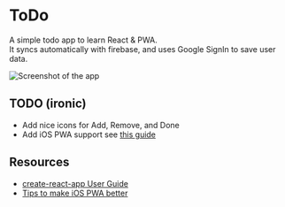 # ToDo
A simple todo app to learn React & PWA.  
It syncs automatically with firebase, and uses Google SignIn to save user data.

![Screenshot of the app](https://i.imgur.com/WQLVXiX.png)

## TODO (ironic)
- Add nice icons for Add, Remove, and Done
- Add iOS PWA support see [this guide](https://blog.truthlabs.com/building-a-progressive-web-app-in-react-11c77a7fccb3)

## Resources
- [create-react-app User Guide](https://github.com/facebook/create-react-app/blob/master/packages/react-scripts/template/README.md)
- [Tips to make iOS PWA better](https://www.netguru.co/codestories/few-tips-that-will-make-your-pwa-on-ios-feel-like-native)